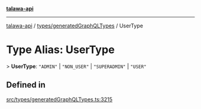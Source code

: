 [**talawa-api**](../../../README.md)

***

[talawa-api](../../../modules.md) / [types/generatedGraphQLTypes](../README.md) / UserType

# Type Alias: UserType

\> **UserType**: `"ADMIN"` \| `"NON_USER"` \| `"SUPERADMIN"` \| `"USER"`

## Defined in

[src/types/generatedGraphQLTypes.ts:3215](https://github.com/PalisadoesFoundation/talawa-api/blob/039b0f127fb8caa46d57186ab4b3bb27fe150903/src/types/generatedGraphQLTypes.ts#L3215)
